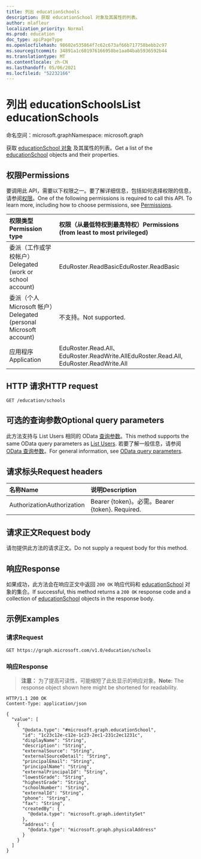 ```yaml
---
title: 列出 educationSchools
description: 获取 educationSchool 对象及其属性的列表。
author: mlafleur
localization_priority: Normal
ms.prod: education
doc_type: apiPageType
ms.openlocfilehash: 98602e535864f7c62c673af66b717758bebb2c97
ms.sourcegitcommit: 34891a1c601976166958be1aa04bab5936592b44
ms.translationtype: MT
ms.contentlocale: zh-CN
ms.lasthandoff: 05/06/2021
ms.locfileid: "52232166"
---
```

# <a name="list-educationschools"></a><span data-ttu-id="ee1ae-103">列出 educationSchools</span><span class="sxs-lookup"><span data-stu-id="ee1ae-103">List educationSchools</span></span>

<span data-ttu-id="ee1ae-104">命名空间：microsoft.graph</span><span class="sxs-lookup"><span data-stu-id="ee1ae-104">Namespace: microsoft.graph</span></span>

<span data-ttu-id="ee1ae-105">获取 [educationSchool 对象](../resources/educationschool.md) 及其属性的列表。</span><span class="sxs-lookup"><span data-stu-id="ee1ae-105">Get a list of the [educationSchool](../resources/educationschool.md) objects and their properties.</span></span>

## <a name="permissions"></a><span data-ttu-id="ee1ae-106">权限</span><span class="sxs-lookup"><span data-stu-id="ee1ae-106">Permissions</span></span>

<span data-ttu-id="ee1ae-p101">要调用此 API，需要以下权限之一。要了解详细信息，包括如何选择权限的信息，请参阅[权限](/graph/permissions-reference)。</span><span class="sxs-lookup"><span data-stu-id="ee1ae-p101">One of the following permissions is required to call this API. To learn more, including how to choose permissions, see [Permissions](/graph/permissions-reference).</span></span>

| <span data-ttu-id="ee1ae-109">权限类型</span><span class="sxs-lookup"><span data-stu-id="ee1ae-109">Permission type</span></span>                        | <span data-ttu-id="ee1ae-110">权限（从最低特权到最高特权）</span><span class="sxs-lookup"><span data-stu-id="ee1ae-110">Permissions (from least to most privileged)</span></span> |
| :------------------------------------- | :------------------------------------------ |
| <span data-ttu-id="ee1ae-111">委派（工作或学校帐户）</span><span class="sxs-lookup"><span data-stu-id="ee1ae-111">Delegated (work or school account)</span></span>     | <span data-ttu-id="ee1ae-112">EduRoster.ReadBasic</span><span class="sxs-lookup"><span data-stu-id="ee1ae-112">EduRoster.ReadBasic</span></span>                         |
| <span data-ttu-id="ee1ae-113">委派（个人 Microsoft 帐户）</span><span class="sxs-lookup"><span data-stu-id="ee1ae-113">Delegated (personal Microsoft account)</span></span> | <span data-ttu-id="ee1ae-114">不支持。</span><span class="sxs-lookup"><span data-stu-id="ee1ae-114">Not supported.</span></span>                              |
| <span data-ttu-id="ee1ae-115">应用程序</span><span class="sxs-lookup"><span data-stu-id="ee1ae-115">Application</span></span>                            | <span data-ttu-id="ee1ae-116">EduRoster.Read.All、EduRoster.ReadWrite.All</span><span class="sxs-lookup"><span data-stu-id="ee1ae-116">EduRoster.Read.All, EduRoster.ReadWrite.All</span></span> |

## <a name="http-request"></a><span data-ttu-id="ee1ae-117">HTTP 请求</span><span class="sxs-lookup"><span data-stu-id="ee1ae-117">HTTP request</span></span>

<!-- {
  "blockType": "ignored"
}
-->

```http
GET /education/schools
```

## <a name="optional-query-parameters"></a><span data-ttu-id="ee1ae-118">可选的查询参数</span><span class="sxs-lookup"><span data-stu-id="ee1ae-118">Optional query parameters</span></span>

<span data-ttu-id="ee1ae-119">此方法支持与 List Users 相同的 OData [查询参数](../api/user-list.md#optional-query-parameters)。</span><span class="sxs-lookup"><span data-stu-id="ee1ae-119">This method supports the same OData query parameters as [List Users](../api/user-list.md#optional-query-parameters).</span></span> <span data-ttu-id="ee1ae-120">若要了解一般信息，请参阅 [OData 查询参数](/graph/query-parameters)。</span><span class="sxs-lookup"><span data-stu-id="ee1ae-120">For general information, see [OData query parameters](/graph/query-parameters).</span></span>

## <a name="request-headers"></a><span data-ttu-id="ee1ae-121">请求标头</span><span class="sxs-lookup"><span data-stu-id="ee1ae-121">Request headers</span></span>

| <span data-ttu-id="ee1ae-122">名称</span><span class="sxs-lookup"><span data-stu-id="ee1ae-122">Name</span></span>          | <span data-ttu-id="ee1ae-123">说明</span><span class="sxs-lookup"><span data-stu-id="ee1ae-123">Description</span></span>               |
| :------------ | :------------------------ |
| <span data-ttu-id="ee1ae-124">Authorization</span><span class="sxs-lookup"><span data-stu-id="ee1ae-124">Authorization</span></span> | <span data-ttu-id="ee1ae-p103">Bearer {token}。必需。</span><span class="sxs-lookup"><span data-stu-id="ee1ae-p103">Bearer {token}. Required.</span></span> |

## <a name="request-body"></a><span data-ttu-id="ee1ae-127">请求正文</span><span class="sxs-lookup"><span data-stu-id="ee1ae-127">Request body</span></span>

<span data-ttu-id="ee1ae-128">请勿提供此方法的请求正文。</span><span class="sxs-lookup"><span data-stu-id="ee1ae-128">Do not supply a request body for this method.</span></span>

## <a name="response"></a><span data-ttu-id="ee1ae-129">响应</span><span class="sxs-lookup"><span data-stu-id="ee1ae-129">Response</span></span>

<span data-ttu-id="ee1ae-130">如果成功，此方法会在响应正文中返回 `200 OK` 响应代码和 [educationSchool](../resources/educationschool.md) 对象的集合。</span><span class="sxs-lookup"><span data-stu-id="ee1ae-130">If successful, this method returns a `200 OK` response code and a collection of [educationSchool](../resources/educationschool.md) objects in the response body.</span></span>

## <a name="examples"></a><span data-ttu-id="ee1ae-131">示例</span><span class="sxs-lookup"><span data-stu-id="ee1ae-131">Examples</span></span>

### <a name="request"></a><span data-ttu-id="ee1ae-132">请求</span><span class="sxs-lookup"><span data-stu-id="ee1ae-132">Request</span></span>

<!-- {
  "blockType": "request",
  "name": "list_educationschool"
}
-->

```http
GET https://graph.microsoft.com/v1.0/education/schools
```

### <a name="response"></a><span data-ttu-id="ee1ae-133">响应</span><span class="sxs-lookup"><span data-stu-id="ee1ae-133">Response</span></span>

> <span data-ttu-id="ee1ae-134">**注意：** 为了提高可读性，可能缩短了此处显示的响应对象。</span><span class="sxs-lookup"><span data-stu-id="ee1ae-134">**Note:** The response object shown here might be shortened for readability.</span></span>

<!-- {
  "blockType": "response",
  "truncated": true,
  "@odata.type": "Collection(microsoft.graph.educationSchool)"
}
-->

```http
HTTP/1.1 200 OK
Content-Type: application/json

{
  "value": [
    {
      "@odata.type": "#microsoft.graph.educationSchool",
      "id": "1c23c12e-c12e-1c23-2ec1-231c2ec1231c",
      "displayName": "String",
      "description": "String",
      "externalSource": "String",
      "externalSourceDetail": "String",
      "principalEmail": "String",
      "principalName": "String",
      "externalPrincipalId": "String",
      "lowestGrade": "String",
      "highestGrade": "String",
      "schoolNumber": "String",
      "externalId": "String",
      "phone": "String",
      "fax": "String",
      "createdBy": {
        "@odata.type": "microsoft.graph.identitySet"
      },
      "address": {
        "@odata.type": "microsoft.graph.physicalAddress"
      }
    }
  ]
}
```
